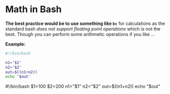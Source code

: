 # Math in Bash 

**The best practice would be to use something like `bc`** for calculations
as the standard bash *does not support floating point operations* which 
is not the best. Though you can perform some arithmetic operations if you
like ... 

**Example:**

```bash 
#!/bin/bash

n1="$1"
n2="$2"
out=$((n1+n2))
echo "$out"

```

#!/bin/bash
$1=100
$2=200
n1="$1"
n2="$2"
out=$((n1+n2))
echo "$out"

